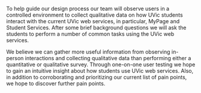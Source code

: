 To help guide our design process our team will observe users in a controlled environment to collect qualitative data on how UVic students interact with the current UVic web services, in particular, MyPage and Student Services. After some brief background questions we will ask the students to perform a number of common tasks using the UVic web services.

We believe we can gather more useful information from observing in-person interactions and collecting qualitative data than performing either a quantitative or qualitative survey. Through one-on-one user testing we hope to gain an intuitive insight about how students use UVic web services. Also, in addition to corroborating and prioritizing our current list of pain points, we hope to discover further pain points.

